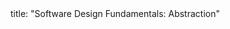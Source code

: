 <frontmatter>
title: "Software Design Fundamentals: Abstraction"
</frontmatter>

<include src="container-inPage-asFlat.md" boilerplate />